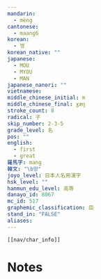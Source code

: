 ```yaml
---
mandarin:
  - mèng
cantonese:
  - maang6
korean:
  - 맹
korean_native: ""
japanese:
  - MOU
  - MYOU
  - MAN
japanese_nanori: ""
vietnamese:
middle_chinese_initial: m
middle_chinese_final: ɣæŋ
stroke_count: 8
radical: 子
skip_number: 2-3-5
grade_level: 名
pos: ""
english:
  - first
  - great
羅馬字: mang
韓文: "\b망"
joyo_level: 日本人名用漢字
hsk_level: ""
hanmun_edu_level: 高等
danayo_id: 8067
mc_id: 517
graphemic_classification: 皿
stand_in: "FALSE"
aliases:
---
```

```meta-bind-embed
[[nav/char_info]]
```

# Notes

